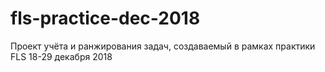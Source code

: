 # fls-practice-dec-2018
Проект учёта и ранжирования задач, создаваемый в рамках практики FLS 18-29 декабря 2018
